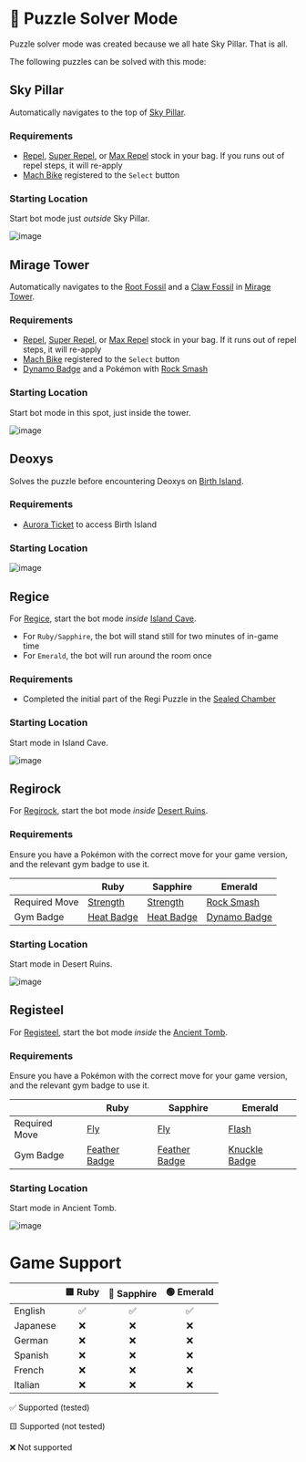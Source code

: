 # 🧩 Puzzle Solver Mode

Puzzle solver mode was created because we all hate Sky Pillar. That is all.

The following puzzles can be solved with this mode:

## Sky Pillar

Automatically navigates to the top of [Sky Pillar](https://bulbapedia.bulbagarden.net/wiki/Sky_Pillar).

### Requirements
- [Repel](https://bulbapedia.bulbagarden.net/wiki/Repel), [Super Repel](https://bulbapedia.bulbagarden.net/wiki/Super_Repel), or [Max Repel](https://bulbapedia.bulbagarden.net/wiki/Max_Repel) stock in your bag. If you runs out of repel steps, it will re-apply
- [Mach Bike](https://bulbapedia.bulbagarden.net/wiki/Mach_Bike) registered to the `Select` button

### Starting Location
Start bot mode just _outside_ Sky Pillar.

![image](../images/puzzle_sky_pillar.png)

## Mirage Tower

Automatically navigates to the [Root Fossil](https://bulbapedia.bulbagarden.net/wiki/Root_Fossil) and a [Claw Fossil](https://bulbapedia.bulbagarden.net/wiki/Claw_Fossil) in [Mirage Tower](https://bulbapedia.bulbagarden.net/wiki/Mirage_Tower).

### Requirements
- [Repel](https://bulbapedia.bulbagarden.net/wiki/Repel), [Super Repel](https://bulbapedia.bulbagarden.net/wiki/Super_Repel), or [Max Repel](https://bulbapedia.bulbagarden.net/wiki/Max_Repel) stock in your bag. If it runs out of repel steps, it will re-apply
- [Mach Bike](https://bulbapedia.bulbagarden.net/wiki/Mach_Bike) registered to the `Select` button
- [Dynamo Badge](https://bulbapedia.bulbagarden.net/wiki/Badge#Dynamo_Badge) and a Pokémon with [Rock Smash](https://bulbapedia.bulbagarden.net/wiki/Rock_Smash_(move))

### Starting Location
Start bot mode in this spot, just inside the tower.

![image](../images/puzzle_mirage_tower.png)

## Deoxys

Solves the puzzle before encountering Deoxys on [Birth Island](https://bulbapedia.bulbagarden.net/wiki/Birth_Island).

### Requirements
- [Aurora Ticket](https://bulbapedia.bulbagarden.net/wiki/AuroraTicket) to access Birth Island

### Starting Location
![image](../images/puzzle_deoxys.png)

## Regice

For [Regice](https://bulbapedia.bulbagarden.net/wiki/Regice_(Pok%C3%A9mon)), start the bot mode _inside_ [Island Cave](https://bulbapedia.bulbagarden.net/wiki/Island_Cave).

- For `Ruby/Sapphire`, the bot will stand still for two minutes of in-game time
- For `Emerald`, the bot will run around the room once

### Requirements
- Completed the initial part of the Regi Puzzle in the [Sealed Chamber](https://bulbapedia.bulbagarden.net/wiki/Sealed_Chamber)

### Starting Location
Start mode in Island Cave.

![image](../images/puzzle_regi.png)

## Regirock

For [Regirock](https://bulbapedia.bulbagarden.net/wiki/Regirock_(Pok%C3%A9mon)), start the bot mode _inside_ [Desert Ruins](https://bulbapedia.bulbagarden.net/wiki/Desert_Ruins).

### Requirements
Ensure you have a Pokémon with the correct move for your game version, and the relevant gym badge to use it.

| | Ruby | Sapphire | Emerald
|---|---|---|---|
| Required Move | [Strength](https://bulbapedia.bulbagarden.net/wiki/Strength_(move)) | [Strength](https://bulbapedia.bulbagarden.net/wiki/Strength_(move)) | [Rock Smash](https://bulbapedia.bulbagarden.net/wiki/Rock_Smash_(move)) |
| Gym Badge | [Heat Badge](https://bulbapedia.bulbagarden.net/wiki/Badge#Heat_Badge) | [Heat Badge](https://bulbapedia.bulbagarden.net/wiki/Badge#Heat_Badge) | [Dynamo Badge](https://bulbapedia.bulbagarden.net/wiki/Badge#Dynamo_Badge) |

### Starting Location
Start mode in Desert Ruins.

![image](../images/puzzle_regi.png)

## Registeel

For [Registeel](https://bulbapedia.bulbagarden.net/wiki/Registeel_(Pok%C3%A9mon)), start the bot mode _inside_ the [Ancient Tomb](https://bulbapedia.bulbagarden.net/wiki/Ancient_Tomb).

### Requirements
Ensure you have a Pokémon with the correct move for your game version, and the relevant gym badge to use it.

| | Ruby | Sapphire | Emerald
|---|---|---|---|
| Required Move | [Fly](https://bulbapedia.bulbagarden.net/wiki/Fly_(move)) | [Fly](https://bulbapedia.bulbagarden.net/wiki/Fly_(move)) | [Flash](https://bulbapedia.bulbagarden.net/wiki/Flash_(move)) |
| Gym Badge | [Feather Badge](https://bulbapedia.bulbagarden.net/wiki/Badge#Feather_Badge) | [Feather Badge](https://bulbapedia.bulbagarden.net/wiki/Badge#Feather_Badge) | [Knuckle Badge](https://bulbapedia.bulbagarden.net/wiki/Badge#Knuckle_Badge) |

### Starting Location
Start mode in Ancient Tomb.

![image](../images/puzzle_regi.png)

# Game Support
|          | 🟥 Ruby | 🔷 Sapphire | 🟢 Emerald |
|:---------|:-------:|:-----------:|:----------:|
| English  |    ✅    |      ✅      |     ✅      |
| Japanese |    ❌    |      ❌      |     ❌      |
| German   |    ❌    |      ❌      |     ❌      |
| Spanish  |    ❌    |      ❌      |     ❌      |
| French   |    ❌    |      ❌      |     ❌      |
| Italian  |    ❌    |      ❌      |     ❌      | 

✅ Supported (tested)

🟨 Supported (not tested)

❌ Not supported
